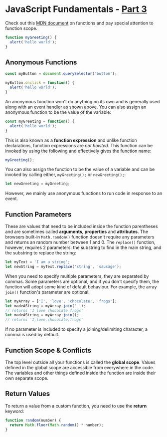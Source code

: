 # JavaScript Fundamentals - [Part 3](https://www.theodinproject.com/courses/foundations/lessons/fundamentals-part-3) 

Check out this [MDN document](https://developer.mozilla.org/en-US/docs/Learn/JavaScript/Building_blocks/Functions) on functions and pay special attention to function scope.
```js
function myGreeting() {
  alert('hello world');
}
```

## Anonymous Functions
```js
const myButton = document.querySelector('button');

myButton.onclick = function() {
  alert('hello world');
}
```
An anonymous function won't do anything on its own and is generally used along with an event handler as shown above. You can also assign an anonymous function to be the value of the variable:
```js
const myGreeting = function() {
  alert('hello world');
}
```
This is also known as a **function expression** and unlike function declarations, function expressions are _not hoisted_. This function can be invoked by using the following and effectively gives the function name:
```js
myGreeting();
```
You can also assign the function to be the value of a variable and can be invoked by calling either, `myGreeting();` or `newGreeting();`:
```js
let newGreeting = myGreeting;
```
However, we mainly use anonymous functions to run code in response to an event.

## Function Parameters
These are values that need to be included inside the function parentheses and are sometimes called **arguments**, **properties** and **attributes**.
The browsers built-in `Math.random()` function doesn't require any parameters and returns an random number between 1 and 0.
The `replace()` function, however, requires 2 parameters: the substring to find in the main string, and the substring to replace the string:
```js
let myText = 'I am a string';
let newString = myText.replace('string', 'sausage');
```
When you need to specify multiple parameters, they are separated by commas. Some parameters are optional, and if you don't specify them, the function will adopt some kind of default behaviour. For example, the array `join()` function's parameter are optional:
```js
let myArray = ['I', 'love', 'chocolate', 'frogs'];
let madeAString = myArray.join(' ');
// returns 'I love chocolate frogs'
let madeAString = myArray.join();
// returns 'I,love,chocolate,frogs'
```
If no parameter is included to specify a joining/delimiting character, a comma is used by default.

## Function Scope & Conflicts
The top level outside all your functions is called the **global scope**. Values defined in the global scope are accessible from everywhere in the code. The variables and other things defined inside the function are inside their own separate scope.

## Return Values
To return a value from a custom function, you need to use the **return** keyword:
```js
function random(number) {
  return Math.floor(Math.random() * number);
}
```
